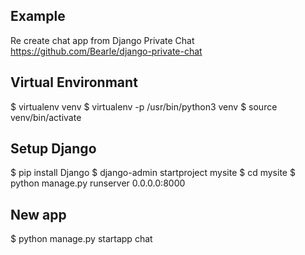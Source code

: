 ## Example
Re create chat app from Django Private Chat
https://github.com/Bearle/django-private-chat

## Virtual Environmant
$ virtualenv venv
$ virtualenv -p /usr/bin/python3 venv
$ source venv/bin/activate

## Setup Django
$ pip install Django
$ django-admin startproject mysite
$ cd mysite
$ python manage.py runserver 0.0.0.0:8000

## New app
$ python manage.py startapp chat